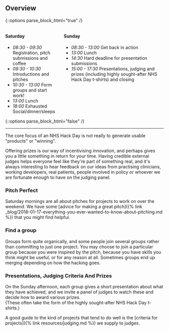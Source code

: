 ## Overview

{::options parse_block_html="true" /}
<div class="columns"><div>

#### Saturday
- _08:30 - 09:30_ Registration, pitch submissions and coffee
- _09:30 - 10:30_ Introductions and pitches
- _10:30 - 13:00_ Form groups and start work!
- _13:00_         Lunch
- _18:00_         Exhausted Social/dinner/sleeps

</div><div>

#### Sunday
- _08:30 - 13:00_ Get back in action
- _13:00_         Lunch
- _14:30_         Hard deadline for presentation submissions
- _15:00 - 17:30_ Presentations, judging and prizes (including highly sought-after NHS Hack Day t-shirts) and closing

</div></div>
{::options parse_block_html="false" /}

----

The core focus of an NHS Hack Day is not really to generate usable "products" or "winning".

Offering prizes is our way of incentivising innovation, and perhaps gives you a little something in return for your time. Having credible external judges helps everyone feel like they're part of something real, and it's always interesting to hear feedback on our ideas from practising clinicians, working developers, real patients, people involved in policy or whoever we are fortunate enough to have on the judging panel.

### Pitch Perfect
Saturday mornings are all about pitches for projects to work on over the weekend. We have some [advice for making a great pitch]({% link _blog/2018-01-17-everything-you-ever-wanted-to-know-about-pitching.md %}) that you might find helpful.

### Find a group
Groups form quite organically, and some people join several groups rather than committing to just one project. You may choose to join a particular group because you were inspired by the pitch, because you have skills you think might be useful, or for any reason at all. Sometimes groups end up merging depending on how the hacking goes.

### Presentations, Judging Criteria And Prizes
On the Sunday afternoon, each group gives a short presentation about what they have achieved, and we invite a panel of judges to watch these and decide how to award various prizes.  
(These often take the form of the highly sought-after NHS Hack Day t-shirts.)

A good guide to the kind of projects that tend to do well is the [criteria for projects]({% link resources/judging.md %}) we supply to judges.